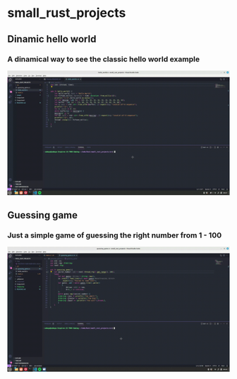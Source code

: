 # small_rust_projects
## Dinamic hello world
### A dinamical way to see the classic hello world example
![](img/f9e57676-7a58-46d8-9d55-c4a5ecc0df93.gif)
## Guessing game
### Just a simple game of guessing the right number from 1 - 100
![](img/924dde88-bfc9-40c5-8aa6-c0ddb322a0b7.gif)